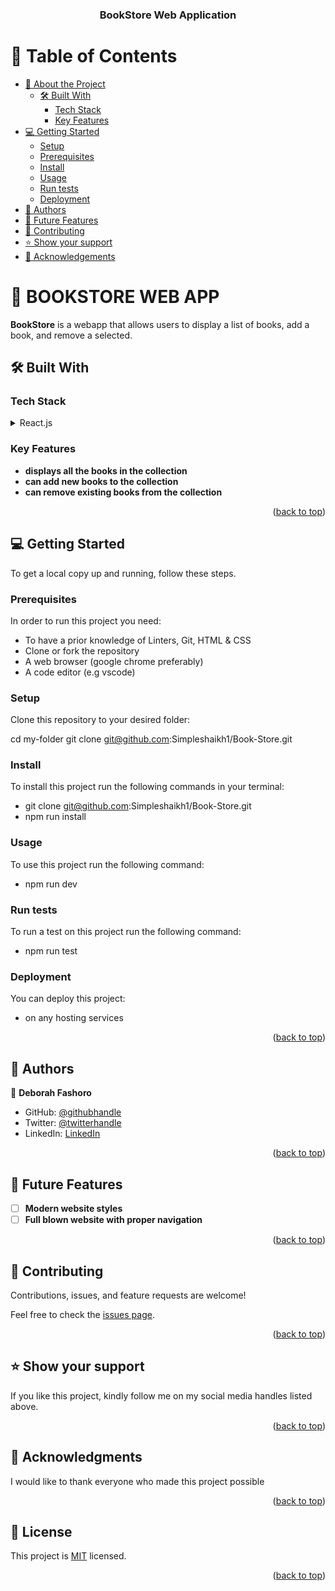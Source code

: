 <a name="readme-top"></a>

<div align="center">

  <h3><b>BookStore Web Application</b></h3>

</div>

<!-- TABLE OF CONTENTS -->

# 📗 Table of Contents

- [📖 About the Project](#about-project)
  - [🛠 Built With](#built-with)
    - [Tech Stack](#tech-stack)
    - [Key Features](#key-features)
- [💻 Getting Started](#getting-started)
  - [Setup](#setup)
  - [Prerequisites](#prerequisites)
  - [Install](#install)
  - [Usage](#usage)
  - [Run tests](#run-tests)
  - [Deployment](#triangular_flag_on_post-deployment)
- [👥 Authors](#authors)
- [🔭 Future Features](#future-features)
- [🤝 Contributing](#contributing)
- [⭐️ Show your support](#support)
- [🙏 Acknowledgements](#acknowledgements)

<!-- PROJECT DESCRIPTION -->

# 📖 BOOKSTORE WEB APP <a name="about-project"></a>

**BookStore** is a webapp that allows users to display a list of books, add a book, and remove a selected.

## 🛠 Built With <a name="built-with"></a>

### Tech Stack <a name="tech-stack"></a>


<details>
  <summary>React.js</summary>
</details>

<!-- Features -->

### Key Features <a name="key-features"></a>

- **displays all the books in the collection**
- **can add new books to the collection**
- **can remove existing books from the collection**

<p align="right">(<a href="#readme-top">back to top</a>)</p>




<!-- GETTING STARTED -->

## 💻 Getting Started <a name="getting-started"></a>

To get a local copy up and running, follow these steps.

### Prerequisites

In order to run this project you need:
+ To have a prior knowledge of Linters, Git, HTML & CSS
+ Clone or fork the repository
+ A web browser (google chrome preferably)
+ A code editor (e.g vscode)


### Setup

Clone this repository to your desired folder:

cd my-folder
git clone git@github.com:Simpleshaikh1/Book-Store.git


### Install

To install this project run the following commands in your terminal:

+ git clone git@github.com:Simpleshaikh1/Book-Store.git
+ npm run install


### Usage

To use this project run the following command: 
+ npm run dev


### Run tests
To run a test on this project run the following command: 
+ npm run test


### Deployment

You can deploy this project:
+ on any hosting services



<p align="right">(<a href="#readme-top">back to top</a>)</p>

<!-- AUTHORS -->

## 👥 Authors <a name="authors"></a>


👤 **Deborah Fashoro**

- GitHub: [@githubhandle](https://github.com/simpleshaikh1)
- Twitter: [@twitterhandle](https://twitter.com/simpleshaikh)
- LinkedIn: [LinkedIn](https://www.linkedin.com/in/toyyib-abayomi-0822b91a6/)


<p align="right">(<a href="#readme-top">back to top</a>)</p>

<!-- FUTURE FEATURES -->

## 🔭 Future Features <a name="future-features"></a>

- [ ] **Modern website styles**
- [ ] **Full blown website with proper navigation**

<p align="right">(<a href="#readme-top">back to top</a>)</p>



<!-- CONTRIBUTING -->

## 🤝 Contributing <a name="contributing"></a>

Contributions, issues, and feature requests are welcome!

Feel free to check the [issues page](../../issues/).

<p align="right">(<a href="#readme-top">back to top</a>)</p>

<!-- SUPPORT -->

## ⭐️ Show your support <a name="support"></a>


If you like this project, kindly follow me on my social media handles listed above.

<p align="right">(<a href="#readme-top">back to top</a>)</p>

<!-- ACKNOWLEDGEMENTS -->

## 🙏 Acknowledgments <a name="acknowledgements"></a>


I would like to thank everyone who made this project possible

<p align="right">(<a href="#readme-top">back to top</a>)</p>


<!-- LICENSE -->

## 📝 License <a name="license"></a>

This project is [MIT](./MIT.md) licensed.

<p align="right">(<a href="#readme-top">back to top</a>)</p>